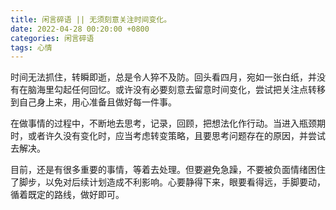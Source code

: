 ```yaml
---
title: 闲言碎语 || 无须刻意关注时间变化。
date: 2022-04-28 00:20:00 +0800
categories: 闲言碎语
tags: 心情
---
```



时间无法抓住，转瞬即逝，总是令人猝不及防。<!-- more -->回头看四月，宛如一张白纸，并没有在脑海里勾起任何回忆。或许没有必要刻意去留意时间变化，尝试把关注点转移到自己身上来，用心准备且做好每一件事。  

在做事情的过程中，不断地去思考，记录，回顾，把想法化作行动。当进入瓶颈期时，或者许久没有变化时，应当考虑转变策略，且要思考问题存在的原因，并尝试去解决。  

目前，还是有很多重要的事情，等着去处理。但要避免急躁，不要被负面情绪困住了脚步，以免对后续计划造成不利影响。心要静得下来，眼要看得远，手脚要动，循着既定的路线，做好即可。
